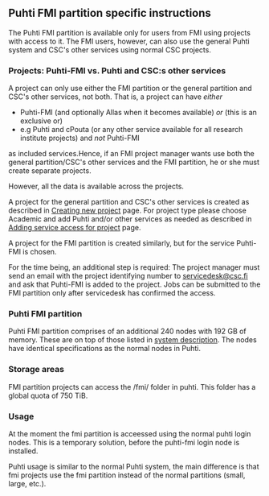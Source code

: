 ## Puhti FMI partition specific instructions

The Puhti FMI partition is available only for users from FMI using projects with access to it. The FMI users, however, can also use the general Puhti system and CSC's other services using normal CSC projects.


### Projects: Puhti-FMI vs. Puhti and CSC:s other services

A project can only use either the FMI partition or the general partition and CSC's other services, not both. That is, a project can have *either*
* Puhti-FMI (and optionally Allas when it becomes available) 
*or* (this is an exclusive or)
* e.g Puhti and cPouta (or any other service available for all research institute projects) and *not* Puhti-FMI

as included services.Hence, if an FMI project manager wants use both the general partition/CSC's other services and the FMI partition, he or she must create separate projects.

However, all the data is available across the projects.

A project for the general partition and CSC's other services is created as described in [Creating new project](https://docs.csc.fi/accounts/creating-new-project/) page. For project type please choose Academic and add Puhti and/or other services as needed as described in [Adding service access for project](https://docs.csc.fi/accounts/adding-service-access-for-project/) page.

A project for the FMI partition is created similarly, but for the service Puhti-FMI is chosen. 

For the time being, an additional step is required: The project manager must send an email with the project identifying number to servicedesk@csc.fi and ask that Puhti-FMI is added to the project. Jobs can be submitted to the FMI partition only after servicedesk has confirmed the access.

### Puhti FMI partition

Puhti FMI partition comprises of an additional 240 nodes with 192 GB of memory. These are on top of those listed in [system description](../computing/system.md). The nodes have identical specifications as the normal nodes in Puhti.

### Storage areas

FMI partition projects can access the /fmi/ folder in puhti. This folder has a global quota of 750 TiB. 

### Usage

At the moment the fmi partition is acceessed using the normal puhti login nodes. This is a temporary solution, before the puhti-fmi login node is installed.

Puhti usage is similar to the normal Puhti system, the main difference is that fmi projects use the fmi partition instead of the normal partitions (small, large, etc.).


